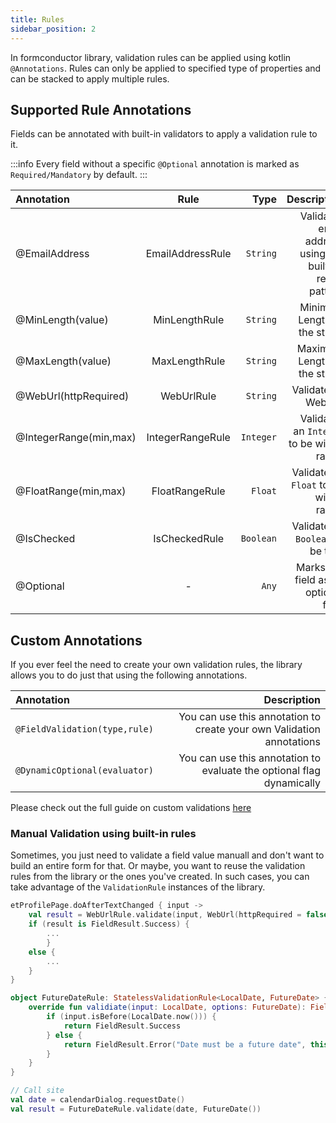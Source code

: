 ```yaml
---
title: Rules
sidebar_position: 2
---
```


In formconductor library, validation rules can be applied using kotlin `@Annotations`. Rules can only be applied to specified type of properties and can be stacked to apply multiple rules.

## Supported Rule Annotations

Fields can be annotated with built-in validators to apply a validation rule to it.

:::info
Every field without a specific `@Optional` annotation is marked as `Required/Mandatory` by default.
:::

|               Annotation              |               Rule            |        Type        |          Description         |
| :------------------------------------ | :---------------------------: | -----------------: |----------------------------: |
| @EmailAddress                        |  EmailAddressRule              | `String`           | Validates email address using the built-in regex pattern |
| @MinLength(value)                    |  MinLengthRule                 | `String`           | Minimum Length of the string |
| @MaxLength(value)                    |  MaxLengthRule                 | `String`           | Maximum Length of the string |
| @WebUrl(httpRequired)                |  WebUrlRule                    | `String`           | Validates a Web Url          |
| @IntegerRange(min,max)               |  IntegerRangeRule              | `Integer`          | Validates an `Integer` to be within range|
| @FloatRange(min,max)                 |  FloatRangeRule                | `Float`            | Validates a `Float` to be within range|
| @IsChecked                           |  IsCheckedRule                 | `Boolean`          | Validates a `Boolean` to be true|
| @Optional                            |  -                             | `Any`              | Marks the field as an optional field|


## Custom Annotations

If you ever feel the need to create your own validation rules, the library allows you to do just that using the following annotations.

|               Annotation              |          Description         |
| :------------------------------------ |----------------------------: |
| `@FieldValidation(type,rule)`         | You can use this annotation to create your own Validation annotations| 
| `@DynamicOptional(evaluator)`         | You can use this annotation to evaluate the optional flag dynamically| 

Please check out the full guide on custom validations [here](./customValidation)

### Manual Validation using built-in rules

Sometimes, you just need to validate a field value manuall and don't want to build an entire form for that. Or maybe, you want to reuse the validation rules from the library or the ones you've created. In such cases, you can take advantage of the `ValidationRule` instances of the library.

```kotlin title="Using built-in rules"
etProfilePage.doAfterTextChanged { input ->
    val result = WebUrlRule.validate(input, WebUrl(httpRequired = false))
    if (result is FieldResult.Success) {
        ...
        }
    else {
        ...
    }
}
```

```kotlin title="Using custom rules"
object FutureDateRule: StatelessValidationRule<LocalDate, FutureDate> {
    override fun validiate(input: LocalDate, options: FutureDate): FieldResult {
        if (input.isBefore(LocalDate.now())) {
            return FieldResult.Success
        } else {
            return FieldResult.Error("Date must be a future date", this)
        }
    }
}

// Call site
val date = calendarDialog.requestDate()
val result = FutureDateRule.validate(date, FutureDate())
```